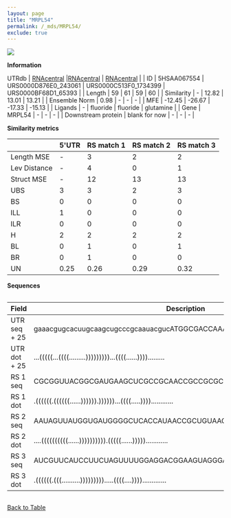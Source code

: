 ```yaml
---
layout: page
title: "MRPL54"
permalink: /_mds/MRPL54/
exclude: true
---
```




![](../../alns_9.28.22/aln_5HSAA067554_0.997.png?raw=true)


**Information**
<div style="overflow-x:auto;" markdown="block>
| | 5'UTR       | RS match 1   | RS match 2  | RS match 3 |
| ---- | ----------- | ----------- | ----------- | ----------- |
| Link | <a href="http://utrdb.ba.itb.cnr.it/getutr/5HSAA067554/1" target="_blank" rel="noopener noreferrer">UTRdb</a>   | <a href="https://rnacentral.org/rna/URS0000D876E0/243061" target="_blank" rel="noopener noreferrer">RNAcentral</a>     |<a href="https://rnacentral.org/rna/URS0000C513F0/1734399" target="_blank" rel="noopener noreferrer">RNAcentral</a>  | <a href="https://rnacentral.org/rna/URS0000BF68D1/65393" target="_blank" rel="noopener noreferrer">RNAcentral</a>   |
| ID | 5HSAA067554     | URS0000D876E0_243061     | URS0000C513F0_1734399     | URS0000BF68D1_65393     |
| Length | 59     |  61    | 59   |  60    |
| Similarity | - | 12.82 | 13.01 | 13.21 |
| Ensemble Norm | 0.98 | - | - | - |
| MFE | -12.45 | -26.67 | -17.33 | -15.13 |
| Ligands | - | fluoride | fluoride | glutamine |
| Gene | MRPL54 | - | - | - |
| Downstream protein | blank for now    |    -    | -  | - |
</div>

**Similarity metrics**

| | 5'UTR       | RS match 1   | RS match 2  | RS match 3 |
| ---- | ----------- | ----------- | ----------- | ----------- |
| Length MSE | - | 3 | 2 | 2 |
| Lev Distance | - | 4 | 0 | 1 |
| Struct MSE | - | 12 | 13 | 13 |
| UBS| 3 | 3 | 2 | 3 |
| BS | 0 | 0 | 0 | 0 |
| ILL | 1 | 0 | 0 | 0 |
| ILR | 0 | 0 | 0 | 0 |
| H | 2 | 2 | 2 | 2 |
| BL | 0 | 1 | 0 | 1 |
| BR | 0 | 1 | 0 | 0 |
| UN | 0.25 | 0.26 | 0.29 | 0.32 |

**Sequences**


<div style="overflow-x:auto;">

<table>
<colgroup>
<col width="30%" />
<col width="70%" />
</colgroup>
<thead>
<tr class="header">
<th>Field</th>
<th>Description</th>
</tr>
</thead>
<tbody>
<tr>
<td markdown="span">UTR seq + 25 </td>
<td markdown="span"> gaaacgugcacuugcaagcugcccgcaauacgucATGGCGACCAAACGCCTTTTCGGGG </td>
</tr>
<tr>
<td markdown="span">UTR dot + 25  </td>
<td markdown="span"> ...(((((...((((.........)))))))))...((((......)))).........
</td>
</tr>


<tr>
<td markdown="span">RS 1 seq </td>
<td markdown="span"> CGCGGUUACGGCGAUGAAGCUCGCCGCAACCGCCGCGCCGGCUGAUGGCUUCUACCAACGA
</td>
</tr>


<tr>
<td markdown="span">RS 1 dot </td>
<td markdown="span"> .((((((.((((((......)))))).))))))...((((.....))))............
</td>
</tr>


<tr>
<td markdown="span">RS 2 seq </td>
<td markdown="span"> AAUAGUUAUGGUGAUGGGGCUCACCAUAACCGCUGUAAGCUGAUGGCUCCUAUUUUGAC
</td>
</tr>


<tr>
<td markdown="span">RS 2 dot </td>
<td markdown="span"> ....((((((((((......)))))))))).(((((......)))))............
</td>
</tr>


<tr>
<td markdown="span">RS 3 seq </td>
<td markdown="span"> AUCGUUCAUCCUUCUAGUUUUGGAGGACGGAAGUAGGGAAAAAUCCCGAAGGAACGCGCU
</td>
</tr>


<tr>
<td markdown="span">RS 3 dot </td>
<td markdown="span"> .((((((.(((..........))))))))).....((((....)))).............
</td>
</tr>

</tbody>
</table>


</div>


[Back to Table](../../display)
